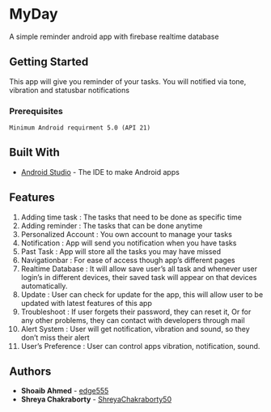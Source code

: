 # MyDay

A simple reminder android app with firebase realtime database

## Getting Started

This app will give you reminder of your tasks. You will notified via tone, vibration and statusbar notifications

### Prerequisites
```
Minimum Android requirment 5.0 (API 21)
```

## Built With

* [Android Studio](http://www.developer.android.com/studio/features) - The IDE to make Android apps

## Features

1. Adding time task : The tasks that need to be done as specific time
2. Adding reminder : The tasks that can be done anytime
3. Personalized Account : You own account to manage your tasks
4. Notification : App will send you notification when you have tasks
5. Past Task : App will store all the tasks you may have missed
6. Navigationbar : For ease of access though app’s different pages
7. Realtime Database : It will allow save user’s all task and whenever user login’s in different devices, their saved task will appear on that devices automatically.
8. Update : User can check for update for the app, this will allow user to be updated with latest features of this app
9. Troubleshoot : If user forgets their password, they can reset it, Or for any other problems, they can contact with developers through mail
10. Alert System : User will get notification, vibration and sound, so they don’t miss their alert
11. User’s Preference : User can control apps vibration, notification, sound.

## Authors

* **Shoaib Ahmed** - [edge555](https://github.com/edge555)
* **Shreya Chakraborty** - [ShreyaChakraborty50](https://github.com/ShreyaChakraborty50)
